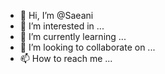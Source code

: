 - 👋 Hi, I’m @Saeani
- 👀 I’m interested in ...
- 🌱 I’m currently learning ...
- 💞️ I’m looking to collaborate on ...
- 📫 How to reach me ...

<!---
Saeani/Saeani is a ✨ special ✨ repository because its `README.md` (this file) appears on your GitHub profile.
You can click the Preview link to take a look at your changes.
--->
